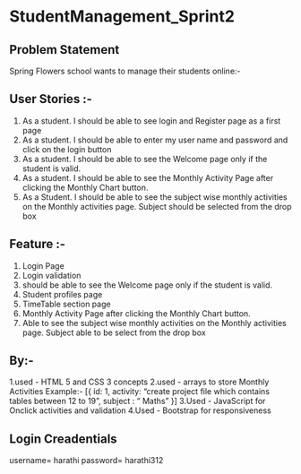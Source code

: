 # StudentManagement_Sprint2

## Problem Statement
Spring Flowers school wants to manage their students online:-

## User Stories :-
1. As a student. I should be able to see login and Register page as a first page
2. As a student. I should be able to enter my user name and password and click on the login
button
3. As a student. I should be able to see the Welcome page only if the student is valid.
4. As a student. I should be able to see the Monthly Activity Page after clicking the
Monthly Chart button.
5. As a Student. I should be able to see the subject wise monthly activities on the Monthly
activities page. Subject should be selected from the drop box

## Feature :-
1. Login Page
2. Login validation
3. should be able to see the Welcome page only if the student is valid.
4. Student profiles page
5. TimeTable section page
6. Monthly Activity Page after clicking the Monthly Chart button.
7. Able to see the subject wise monthly activities on the Monthly activities page. Subject able to be select from the drop box

## By:-
1.used - HTML 5 and CSS 3 concepts
2.used - arrays to store Monthly Activities Example:-
[{ id: 1,
 activity: “create project file which contains tables between 12 to 19”,
 subject : “ Maths”
}]
3.Used - JavaScript for Onclick activities and validation
4.Used - Bootstrap for responsiveness

## Login Creadentials
username= harathi
password= harathi312
